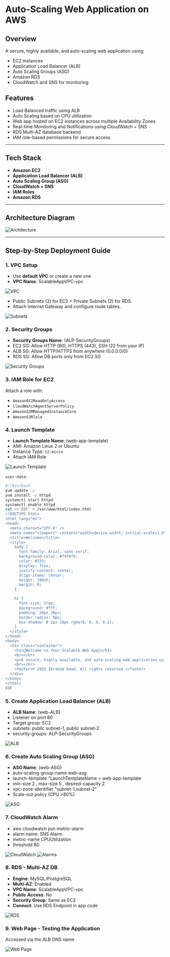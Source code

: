 # Auto-Scaling Web Application on AWS

## Overview
A secure, highly available, and auto-scaling web application using:
- EC2 instances
- Application Load Balancer (ALB)
- Auto Scaling Groups (ASG)
- Amazon RDS
- CloudWatch and SNS for monitoring

## Features

- Load Balanced traffic using ALB
- Auto Scaling based on CPU utilization
- Web app hosted on EC2 instances across multiple Availability Zones
- Real-time Monitoring and Notifications using CloudWatch + SNS
- RDS Multi-AZ database backend
- IAM role-based permissions for secure access

---

## Tech Stack

- **Amazon EC2**
- **Application Load Balancer (ALB)**
- **Auto Scaling Group (ASG)**
- **CloudWatch + SNS**
- **IAM Roles**
- **Amazon RDS**

---

## Architecture Diagram

![Architecture](aws-images/Diagram.png)

---

##  Step-by-Step Deployment Guide

### 1. **VPC Setup**
- Use **default VPC** or create a new one 
- **VPC Name**: ScalableAppVPC-vpc

![VPC](aws-images/VPC.png)

- Public Subnets (2) for EC2 + Private Subnets (2) for RDS.
- Attach Internet Gateway and configure route tables.

![Subnets](aws-images/Subnets.png)



### 2. **Security Groups**
- **Security Groups Name**: (ALP-SecurityGroups)
- EC2 SG: Allow HTTP (80), HTTPS (443), SSH (22 from your IP)
- ALB SG: Allow HTTP/HTTPS from anywhere (0.0.0.0/0)
- RDS SG: Allow DB ports only from EC2 SG

![Security Groups](aws-images/SecurityGroup.png)

### 3. **IAM Role for EC2**
Attach a role with:
- `AmazonEC2ReadOnlyAccess`
- `CloudWatchAgentServerPolicy`
- `AmazonSSMManagedInstanceCore`
- `AmazonS3Rlole`

### 4. **Launch Template**
- **Launch Template Name**: (web-app-template)
- AMI: Amazon Linux 2 or Ubuntu
- Instance Type: `t2.micro`
- Attach IAM Role

![Launch Template](aws-images/LuanchTemplate.png)

`user-data`:
```bash
#!/bin/bash
yum update -y
yum install -y httpd
systemctl start httpd
systemctl enable httpd
cat <<'EOF' > /var/www/html/index.html
<!DOCTYPE html>
<html lang="en">
<head>
  <meta charset="UTF-8" />
  <meta name="viewport" content="width=device-width, initial-scale=1.0" />
  <title>Welcome</title>
  <style>
    body {
      font-family: Arial, sans-serif;
      background-color: #f4f6f8;
      color: #333;
      display: flex;
      justify-content: center;
      align-items: center;
      height: 100vh;
      margin: 0;
    }

    h1 {
      font-size: 2rem;
      background: #fff;
      padding: 20px 30px;
      border-radius: 8px;
      box-shadow: 0 2px 10px rgba(0, 0, 0, 0.1);
    }
  </style>
</head>
<body>
  <div class="container">
    <h1>💫Welcome to Your Scalable Web App💫</h1>
    <br></br>
    <p>A secure, highly available, and auto-scaling web application using: EC2 instances, Application Load Balancer (ALB), Auto Scaling Groups (ASG), Amazon RDS, CloudWatch and SNS for monitoring</p>
    <br></br>
    <footer>© 2025 Ibrahem Emad. All rights reserved.</footer>
  </div>
</body>
</html>
EOF
```

### 5. Create Application Load Balancer (ALB)
- **ALB Name**: (web-ALB)
- Listener on port 80
- Target group: EC2
- subnets: public subnet-1, public subnet-2 
- security-groups: ALP-SecurityGroups

![ALB](aws-images/LoadBalancer.png)

### 6. Create Auto Scaling Group (ASG)
- **ASG Name**: (web-ASG)
- auto-scaling-group-name web-asg 
- launch-template "LaunchTemplateName = web-app-template
- min-size 2 , max-size 5 , desired-capacity 2 
- vpc-zone-identifier "subnet-1,subnet-2" 
- Scale-out policy (CPU >80%)

![ASG](aws-images/AutoScalingGroups.png)

### 7. CloudWatch Alarm
- aws cloudwatch put-metric-alarm 
- alarm name:  SNS Alarm 
- metric-name CPUUtilization 
- threshold 80 

![CloudWatch](aws-images/Cloudwatch.png)
![Alarms](aws-images/SNS.png)

### 8. RDS - Multi-AZ DB
- **Engine**: MySQL/PostgreSQL
- **Multi-AZ**: Enabled
- **VPC Name**: ScalableAppVPC-vpc
- **Public Access**: No
- **Security Group**: Same as EC2
- **Connect**: Use RDS Endpoint in app code

![RDS](aws-images/RDS-DB.png)


### 9. Web Page - Testing the Application
Accessed via the ALB DNS name

![Web Page](aws-images/WebPage.png)
